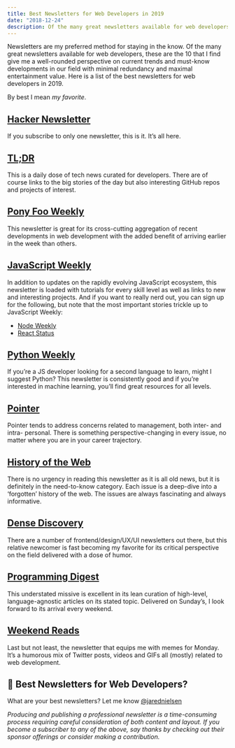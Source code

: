 ```yaml
---
title: Best Newsletters for Web Developers in 2019
date: "2018-12-24"
description: Of the many great newsletters available for web developers, these are the 10 that I find give me a well-rounded perspective on current trends and must-know developments in our field.
---
```

Newsletters are my preferred method for staying in the know. Of the many great newsletters available for web developers, these are the 10 that I find give me a well-rounded perspective on current trends and must-know developments in our field with minimal redundancy and maximal entertainment value. Here is a list of the best newsletters for web developers in 2019.

By best I mean _my favorite_.

## [Hacker Newsletter](https://hackernewsletter.com/)

If you subscribe to only one newsletter, this is it. It’s all here.

## [TL;DR](https://www.tldrnewsletter.com/)

This is a daily dose of tech news curated for developers. There are of course links to the big stories of the day but also interesting GitHub repos and projects of interest.

## [Pony Foo Weekly](https://ponyfoo.com/weekly)

This newsletter is great for its cross-cutting aggregation of recent developments in web development with the added benefit of arriving earlier in the week than others.

## [JavaScript Weekly](https://javascriptweekly.com/)

In addition to updates on the rapidly evolving JavaScript ecosystem, this newsletter is loaded with tutorials for every skill level as well as links to new and interesting projects. And if you want to really nerd out, you can sign up for the following, but note that the most important stories trickle up to JavaScript Weekly:
* [Node Weekly](https://nodeweekly.com/)
* [React Status](https://react.statuscode.com/)

## [Python Weekly](https://www.pythonweekly.com/)

If you’re a JS developer looking for a second language to learn, might I suggest Python? This newsletter is consistently good and if you’re interested in machine learning, you’ll find great resources for all levels.

## [Pointer](http://www.pointer.io/)

Pointer tends to address concerns related to management, both inter- and intra- personal. There is something perspective-changing in every issue, no matter where you are in your career trajectory.

## [History of the Web](https://thehistoryoftheweb.com/)

There is no urgency in reading this newsletter as it is all old news, but it is definitely in the need-to-know category. Each issue is a deep-dive into a ‘forgotten’ history of the web. The issues are always fascinating and always informative.

## [Dense Discovery](https://www.densediscovery.com/)

There are a number of frontend/design/UX/UI newsletters out there, but this relative newcomer is fast becoming my favorite for its critical perspective on the field delivered with a dose of humor.

## [Programming Digest](https://programmingdigest.net/)

This understated missive is excellent in its lean curation of high-level, language-agnostic articles on its stated topic. Delivered on Sunday’s, I look forward to its arrival every weekend.

## [Weekend Reads](https://labnotes.org/)

Last but not least, the newsletter that equips me with memes for Monday. It’s a humorous mix of Twitter posts, videos and GIFs all (mostly) related to web development.

## 📰 Best Newsletters for Web Developers?

What are your best newsletters? Let me know [@jarednielsen](https://twitter.com/jarednielsen)

_Producing and publishing a professional newsletter is a time-consuming process requiring careful consideration of both content and layout. If you become a subscriber to any of the above, say thanks by checking out their sponsor offerings or consider making a contribution._
